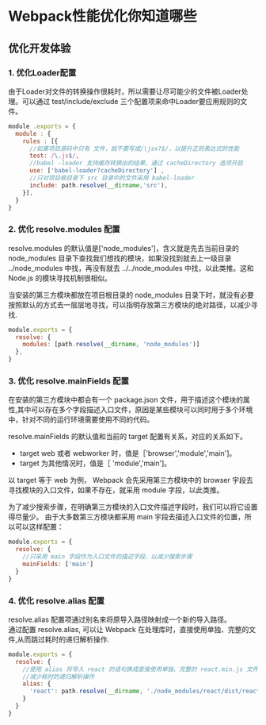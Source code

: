 # Webpack性能优化你知道哪些

## 优化开发体验
### 1. 优化Loader配置

由于Loader对文件的转换操作很耗时，所以需要让尽可能少的文件被Loader处理。可以通过 test/include/exclude 三个配置项来命中Loader要应用规则的文件。
```javascript
module .exports = { 
  module : {
    rules : [{
      //如果项目源码中只有 文件，就不要写成/\jsx?$/，以提升正则表达式的性能
      test: /\.js$/, 
      //babel -loader 支持缓存转换出的结果，通过 cacheDirectory 选项开启
      use: ['babel-loader?cacheDirectory'] , 
      //只对项目根目录下 src 目录中的文件采用 babel-loader
      include: path.resolve(__dirname,'src'),
    }],
  }
}
```
### 2. 优化 resolve.modules 配置
resolve.modules 的默认值是['node_modules']，含义就是先去当前目录的 node_modules 目录下查找我们想找的模块，如果没找到就去上一级目录 ../node_modules 中找，再没有就去 ../../node_modules 中找，以此类推。这和 Node.js 的模块寻找机制很相似。  

当安装的第三方模块都放在项目根目录的 node_modules 目录下时，就没有必要按照默认的方式去一层层地寻找，可以指明存放第三方模块的绝对路径，以减少寻找.
```javascript
module.exports = {
  resolve: {
    modules: [path.resolve(__dirname, 'node_modules')]
  },
}
```
### 3. 优化 resolve.mainFields 配置  
在安装的第三方模块中都会有一个 package.json 文件，用于描述这个模块的属性,其中可以存在多个字段描述入口文件，原因是某些模块可以同时用于多个环境中，针对不同的运行环境需要使用不同的代码。

resolve.mainFields 的默认值和当前的 target 配置有关系，对应的关系如下。
- target web 或者 webworker 时，值是［'browser','module','main']。
- target 为其他情况时，值是［ 'module','main']。

以 target 等于 web 为例， Webpack 会先采用第三方模块中的 browser 宇段去寻找模块的入口文件，如果不存在，就采用 module 字段，以此类推。  
  
为了减少搜索步骤，在明确第三方模块的入口文件描述字段时，我们可以将它设置得尽量少。 由于大多数第三方模块都采用 main 宇段去描述入口文件的位置，所以可以这样配置：
```javascript
module.exports = { 
  resolve: { 
    //只采用 main 字段作为入口文件的描述字段，以减少搜索步骤
    mainFields: ['main']
  }
}
```
### 4. 优化 resolve.alias 配置
resolve.alias 配置项通过别名来将原导入路径映射成一个新的导入路径。  
通过配置 resolve.alias, 可以让 Webpack 在处理库时，直接使用单独、完整的文件,从而跳过耗时的递归解析操作.
```javascript
module.exports = {
  resolve: {
    //使用 alias 将导入 react 的语句换成直接使用单独、完整的 react.min.js 文件，
    //减少耗时的递归解析操作
    alias: {
      'react': path.resolve(__dirname, './node_modules/react/dist/react.min.js'), 
    }
  }
}
```


